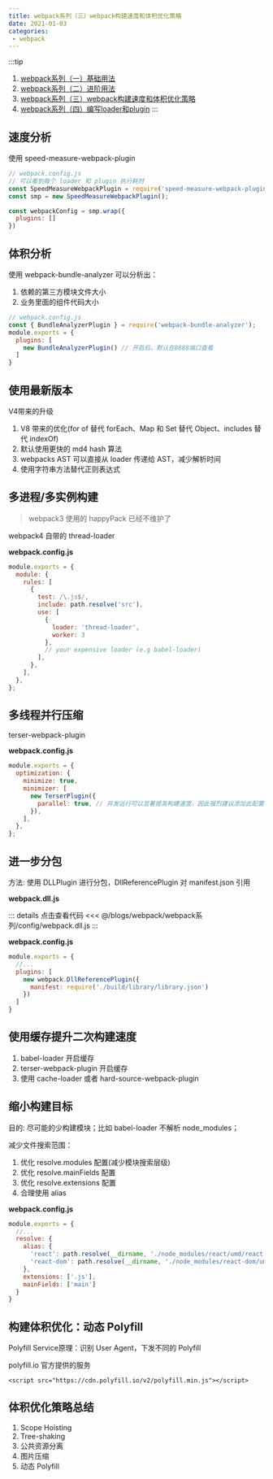 ```yaml
---
title: webpack系列（三）webpack构建速度和体积优化策略
date: 2021-01-03
categories:
 - webpack
---
```


:::tip
1. [webpack系列（一）基础用法](https://fuhao94.github.io/blog/blogs/webpack/webpack系列/基础用法.html)
2. [webpack系列（二）进阶用法](https://fuhao94.github.io/blog/blogs/webpack/webpack系列/进阶用法.html)
3. [webpack系列（三）webpack构建速度和体积优化策略](https://fuhao94.github.io/blog/blogs/webpack/webpack系列/webpack构建速度和体积优化策略.html)
4. [webpack系列（四）编写loader和plugin](https://fuhao94.github.io/blog/blogs/webpack/webpack系列/编写loader和plugin.html)
:::

## 速度分析

使用 speed-measure-webpack-plugin

```js
// webpack.config.js
// 可以看到每个 loader 和 plugin 执行耗时
const SpeedMeasureWebpackPlugin = require('speed-measure-webpack-plugin');
const smp = new SpeedMeasureWebpackPlugin();

const webpackConfig = smp.wrap({
  plugins: []
})
```

## 体积分析

使用 webpack-bundle-analyzer 可以分析出：
1. 依赖的第三方模块文件大小
2. 业务里面的组件代码大小

```js
// webpack.config.js
const { BundleAnalyzerPlugin } = require('webpack-bundle-analyzer');
module.exports = {
  plugins: [
    new BundleAnalyzerPlugin() // 开启后，默认在8888端口查看
  ]
}
```

## 使用最新版本

V4带来的升级

1. V8 带来的优化(for of 替代 forEach、Map 和 Set 替代 Object、includes 替代 indexOf) 
2. 默认使用更快的 md4 hash 算法
3. webpacks AST 可以直接从 loader 传递给 AST，减少解析时间 
4. 使用字符串方法替代正则表达式


## 多进程/多实例构建

> webpack3 使用的 happyPack 已经不维护了

webpack4 自带的 thread-loader

**webpack.config.js**

```js
module.exports = {
  module: {
    rules: [
      {
        test: /\.js$/,
        include: path.resolve('src'),
        use: [
          {
            loader: 'thread-loader',
            worker: 3 
          },
          // your expensive loader (e.g babel-loader)
        ],
      },
    ],
  },
};
```

## 多线程并行压缩

terser-webpack-plugin

**webpack.config.js**

```js
module.exports = {
  optimization: {
    minimize: true,
    minimizer: [
      new TerserPlugin({
        parallel: true, // 并发运行可以显著提高构建速度，因此强烈建议添加此配置 。
      }),
    ],
  },
};
```

## 进一步分包

方法: 使用 DLLPlugin 进行分包，DllReferencePlugin 对 manifest.json 引用

**webpack.dll.js**

::: details 点击查看代码
<<< @/blogs/webpack/webpack系列/config/webpack.dll.js
:::

**webpack.config.js**

```js
module.exports = {
  //...
  plugins: [
    new webpack.DllReferencePlugin({
      manifest: require('./build/library/library.json')
    })
  ]
}
```

## 使用缓存提升二次构建速度

1. babel-loader 开启缓存
2. terser-webpack-plugin 开启缓存
3. 使用 cache-loader 或者 hard-source-webpack-plugin

## 缩小构建目标

目的: 尽可能的少构建模块；比如 babel-loader 不解析 node_modules；

减少文件搜索范围：
1. 优化 resolve.modules 配置(减少模块搜索层级)
2. 优化 resolve.mainFields 配置
3. 优化 resolve.extensions 配置
4. 合理使用 alias

**webpack.config.js**

```js
module.exports = {
  //...
  resolve: {
    alias: {
      'react': path.resolve(__dirname, './node_modules/react/umd/react.production.min.js'),
      'react-dom': path.resolve(__dirname, './node_modules/react-dom/umd/react-dom.production.min.js'),
    },
    extensions: ['.js'],
    mainFields: ['main']
  }
}
```

## 构建体积优化：动态 Polyfill

Polyfill Service原理：识别 User Agent，下发不同的 Polyfill


polyfill.io 官方提供的服务

`<script src="https://cdn.polyfill.io/v2/polyfill.min.js"></script>`

## 体积优化策略总结

1. Scope Hoisting 
2. Tree-shaking 
3. 公共资源分离 
4. 图片压缩
5. 动态 Polyfill

